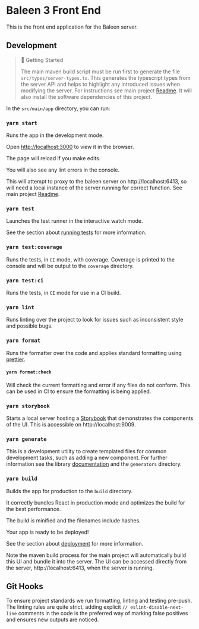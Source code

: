 # Baleen 3 Front End

This is the front end application for the Baleen server.

## Development

> 🚧 Getting Started
>
> The main maven build script must be run first to generate the file `src/types/server-types.ts`. This generates the typescript types from the server API and helps to highlight any introduced issues when modifying the server.
> For instructions see main project [Readme](../../../README.md).
> It will also install the software dependencies of this project.

In the `src/main/app` directory, you can run:

### `yarn start`

Runs the app in the development mode.

Open [http://localhost:3000](http://localhost:3000) to view it in the browser.

The page will reload if you make edits.

You will also see any lint errors in the console.

This will attempt to proxy to the baleen server on http://localhost:6413, so will need a local instance of the server running for correct function. See main project [Readme](../../../README.md).

### `yarn test`

Launches the test runner in the interactive watch mode.

See the section about [running tests](https://facebook.github.io/create-react-app/docs/running-tests) for more information.

### `yarn test:coverage`

Runs the tests, in `CI` mode, with coverage. Coverage is printed to the console and will be output to the `coverage` directory.

### `yarn test:ci`

Runs the tests, in `CI` mode for use in a CI build.

### `yarn lint`

Runs linting over the project to look for issues such as inconsistent style and possible bugs.

### `yarn format`

Runs the formatter over the code and applies standard formatting using [prettier](https://prettier.io/).

#### `yarn format:check`

Will check the current formatting and error if any files do not conform. This can be used in CI to ensure the formatting is being applied.

### `yarn storybook`

Starts a local server hosting a [Storybook](https://storybook.js.org/) that demonstrates the components of the UI.
This is accessible on http://localhost:9009.

### `yarn generate`

This is a development utility to create templated files for common development tasks, such as adding a new component.
For further information see the library [documentation](https://plopjs.com/documentation/) and the `generators` directory.

### `yarn build`

Builds the app for production to the `build` directory.

It correctly bundles React in production mode and optimizes the build for the best performance.

The build is minified and the filenames include hashes.

Your app is ready to be deployed!

See the section about [deployment](https://facebook.github.io/create-react-app/docs/deployment) for more information.

Note the maven build process for the main project will automatically build this UI and bundle it into the server.
The UI can be accessed directly from the server, http://localhost:6413, when the server is running.

## Git Hooks

To ensure project standards we run formatting, linting and testing pre-push.
The linting rules are quite strict, adding explicit `// eslint-disable-next-line` comments in the code is the preferred way of marking false positives and ensures new outputs are noticed.
